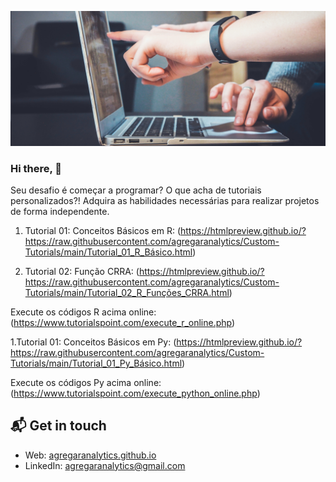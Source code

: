 [![Hello 👋](https://raw.githubusercontent.com/agregaranalytics/Custom-Tutorials/main/card.jpg)][3]
### Hi there, 👋

Seu desafio é começar a programar? O que acha de tutoriais personalizados?! Adquira as habilidades necessárias para realizar projetos de forma independente.

1. Tutorial 01: Conceitos Básicos em R: (https://htmlpreview.github.io/?https://raw.githubusercontent.com/agregaranalytics/Custom-Tutorials/main/Tutorial_01_R_Básico.html)

2. Tutorial 02: Função CRRA: (https://htmlpreview.github.io/?https://raw.githubusercontent.com/agregaranalytics/Custom-Tutorials/main/Tutorial_02_R_Funções_CRRA.html)

Execute os códigos R acima online: (https://www.tutorialspoint.com/execute_r_online.php)

1.Tutorial 01: Conceitos Básicos em Py: (https://htmlpreview.github.io/?https://raw.githubusercontent.com/agregaranalytics/Custom-Tutorials/main/Tutorial_01_Py_Básico.html) 

Execute os códigos Py acima online: (https://www.tutorialspoint.com/execute_python_online.php)


## 📬 Get in touch

- Web: [agregaranalytics.github.io][1]
- LinkedIn: [agregaranalytics@gmail.com][2]


[1]: https://agregaranalytics.github.io
[2]: mailto:agregaranalytics@gmail.com
[3]: https://github.com/agregaranalytics
